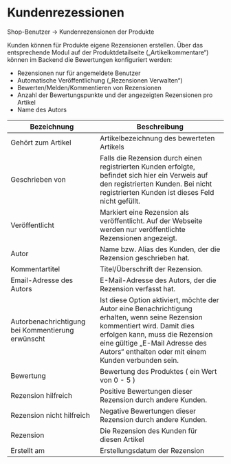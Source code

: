 # Kundenrezessionen

Shop-Benutzer → Kundenrezensionen der Produkte

Kunden können für Produkte eigene Rezensionen erstellen. Über das entsprechende Modul auf der Produktdetailseite („Artikelkommentare“) können im Backend die Bewertungen konfiguriert werden:
* Rezensionen nur für angemeldete Benutzer
* Automatische Veröffentlichung („Rezensionen Verwalten“)
* Bewerten/Melden/Kommentieren von Rezensionen
* Anzahl der Bewertungspunkte und der angezeigten Rezensionen pro Artikel
* Name des Autors

| Bezeichnung | Beschreibung |
| -- | -- |
| Gehört zum Artikel | Artikelbezeichnung des bewerteten Artikels |
| Geschrieben von | Falls die Rezension durch einen registrierten Kunden erfolgte, befindet sich hier ein Verweis auf den registrierten Kunden. Bei nicht registrierten Kunden ist dieses Feld nicht gefüllt. |
| Veröffentlicht | Markiert eine Rezension als veröffentlicht. Auf der Webseite werden nur veröffentlichte Rezensionen angezeigt. |
| Autor | Name bzw. Alias des Kunden, der die Rezension geschrieben hat. |
| Kommentartitel | Titel/Überschrift der Rezension. |
| Email-Adresse des Autors | E-Mail-Adresse des Autors, der die Rezension verfasst hat. |
| Autorbenachrichtigung bei Kommentierung erwünscht | Ist diese Option aktiviert, möchte der Autor eine Benachrichtigung erhalten, wenn seine Rezension kommentiert wird. Damit dies erfolgen kann, muss die Rezension eine gültige „E-Mail Adresse des Autors“ enthalten oder mit einem Kunden verbunden sein. |
| Bewertung | Bewertung des Produktes ( ein Wert von 0 - 5 ) |
| Rezension hilfreich | Positive Bewertungen dieser Rezension durch andere Kunden. |
| Rezension nicht hilfreich | Negative Bewertungen dieser Rezension durch andere Kunden. |
| Rezension | Die Rezension des Kunden für diesen Artikel |
| Erstellt am | Erstellungsdatum der Rezension |

